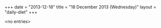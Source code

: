 +++
date = "2013-12-18"
title = "18 December 2013 (Wednesday)"
layout = "daily-diet"
+++

\<no entries\>